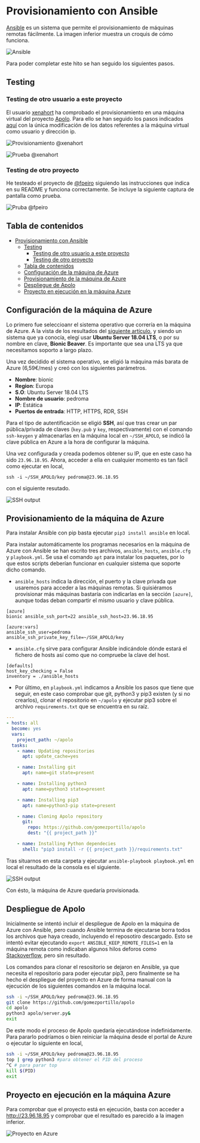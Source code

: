 # Provisionamiento con Ansible

[Ansible](https://www.ansible.com/) es un sistema que permite el provisionamiento de máquinas remotas fácilmente. La imagen inferior muestra un croquis de cómo funciona.

![Ansible](img/ansible.jpg)

Para poder completar este hito se han seguido los siguientes pasos.

## Testing

### Testing de otro usuario a este proyecto

El usuario [xenahort](https://github.com/xenahort) ha comprobado el provisionamiento en una máquina virtual del proyecto [Apolo](https://github.com/gomezportillo/apolo). Para ello se han seguido los pasos indicados [aquí](https://github.com/gomezportillo/apolo/blob/master/provision/README.md) con la única modificación de los datos referentes a la máquina virtual como usuario y dirección ip.

![Provisionamiento @xenahort](img/xenahort-prueba1.png)

![Prueba @xenahort](img/xenahort-prueba2.png)

### Testing de otro proyecto

He testeado el proyecto de [@fpeiro](https://github.com/fpeiro) siguiendo las instrucciones que indica en su README y funciona correctamente. Se incluye la siguiente captura de pantalla como prueba.

![Pruba @fpeiro](img/ansible-felipe.png)

## Tabla de contenidos

<!-- TOC depthFrom:1 depthTo:6 withLinks:1 updateOnSave:1 orderedList:0 -->

- [Provisionamiento con Ansible](#provisionamiento-con-ansible)
	- [Testing](#testing)
		- [Testing de otro usuario a este proyecto](#testing-de-otro-usuario-a-este-proyecto)
		- [Testing de otro proyecto](#testing-de-otro-proyecto)
	- [Tabla de contenidos](#tabla-de-contenidos)
	- [Configuración de la máquina de Azure](#configuracin-de-la-mquina-de-azure)
	- [Provisionamiento de la máquina de Azure](#provisionamiento-de-la-mquina-de-azure)
	- [Despliegue de Apolo](#despliegue-de-apolo)
	- [Proyecto en ejecución en la máquina Azure](#proyecto-en-ejecucin-en-la-mquina-azure)

<!-- /TOC -->

## Configuración de la máquina de Azure

Lo primero fue seleccioanr el sistema operativo que correría en la máquina de Azure. A la vista de los resultados del [siguiente artículo](https://www.premper.com/por-que-usamos-servidores-ubuntu), y siendo un sistema que ya conocía, elegí usar **Ubuntu Server 18.04 LTS**, o por su nombre en clave, **Bionic Beaver**. Es importante que sea una LTS ya que necesitamos soporto a largo plazo.

Una vez decidido el sistema operativo, se eligió la máquina más barata de Azure (6,59€/mes) y creó con los siguientes parámetros.

* **Nombre**: bionic
* **Region**: Europa
* **S.O**: Ubuntu Server 18.04 LTS
* **Nombre de usuario**: pedroma
* **IP**: Estática
* **Puertos de entrada**: HTTP, HTTPS, RDR, SSH

Para el tipo de autentificación se eligió **SSH**, así que tras crear un par pública/privada de claves (`key.pub` y `key`, respectivamente) con el comando `ssh-keygen` y almacenarlas en la máquina local en `~/SSH_APOLO`, se indicó la clave pública en Azure a la hora de configurar la máquina.

Una vez configurada y creada podemos obtener su IP, que en este caso ha sido `23.96.18.95`. Ahora, acceder a ella en cualquier momento es tan fácil como ejecutar en local,

```
ssh -i ~/SSH_APOLO/key pedroma@23.96.18.95
```

con el siguiente resutado.

![SSH output](img/ssh_output.jpg)

## Provisionamiento de la máquina de Azure

Para instalar Ansible con pip basta ejecutar `pip3 install ansible` en local.

Para instalar automáticamente los programas necesarios en la máquina de Azure con Ansible se han escrito tres archivos, `ansible_hosts`, `ansible.cfg` y `playbook.yml`. Se usa el comando `apt` para instalar los paquetes, por lo que estos scripts deberían funcionar en cualquier sistema que soporte dicho comando.

* `ansible_hosts` indica la dirección, el puerto y la clave privada que usaremos para acceder a las máquinas remotas. Si quisiéramos provisionar más máquinas bastaría con indicarlas en la sección `[azure]`, aunque todas deban compartir el mismo usuario y clave pública.

```
[azure]
bionic ansible_ssh_port=22 ansible_ssh_host=23.96.18.95

[azure:vars]
ansible_ssh_user=pedroma
ansible_ssh_private_key_file=~/SSH_APOLO/key
```

* `ansible.cfg` sirve para configurar Ansible indicándole dónde estará el fichero de hosts así como que no compruebe la clave del host.

```
[defaults]
host_key_checking = False
inventory = ./ansible_hosts
```

* Por último, en `playbook.yml` indicamos a Ansible los pasos que tiene que seguir, en este caso comprobar que git, python3 y pip3 existen (y si no crearlos), clonar el repositorio en `~/apolo` y ejecutar pip3 sobre el archivo `requirements.txt` que se encuentra en su raíz.

```yml
---
- hosts: all
  become: yes
  vars:
    project_path: ~/apolo
  tasks:
    - name: Updating repositories
      apt: update_cache=yes

    - name: Installing git
      apt: name=git state=present

    - name: Installing python3
      apt: name=python3 state=present

    - name: Installing pip3
      apt: name=python3-pip state=present

    - name: Cloning Apolo repository
      git:
        repo: https://github.com/gomezportillo/apolo
        dest: "{{ project_path }}"

    - name: Installing Python dependecies
      shell: "pip3 install -r {{ project_path }}/requirements.txt"
```

Tras situarnos en esta carpeta y ejecutar `ansible-playbook playbook.yml` en local el resultado de la consola es el siguiente.

![SSH output](img/ansible_output.jpg)

Con ésto, la máquina de Azure quedaría provisionada.

## Despliegue de Apolo

Inicialmente se intentó incluir el despliegue de Apolo en la máquina de Azure con Ansible, pero cuando Ansible termina de ejecutarse borra todos los archivos que haya creado, incluyendo el reposotiro descargado. Esto se intentó evitar ejecutando `export ANSIBLE_KEEP_REMOTE_FILES=1` en la máquina remota como indicaban algunos hilos deforos como [Stackoverflow](https://stackoverflow.com/questions/30060164/save-temporary-ansible-shell-scripts-instead-of-deleting), pero sin resultado.

Los comandos para clonar el resositorio se dejaron en Ansible, ya que necesita el repositorio para poder  ejecutar pip3, pero finalmente se ha hecho el despliegue del proyecto en Azure de forma manual con la ejecución de los siguientes comandos en la máquina local.

```bash
ssh -i ~/SSH_APOLO/key pedroma@23.96.18.95
git clone https://github.com/gomezportillo/apolo
cd apolo
python3 apolo/server.py&
exit
```

De este modo el proceso de Apolo quedaría ejecutándose indefinidamente. Para pararlo podríamos o bien reiniciar la máquina desde el portal de Azure o ejecutar lo siguiente en local,

```bash
ssh -i ~/SSH_APOLO/key pedroma@23.96.18.95
top | grep python3 #para obtener el PID del proceso
^C # para parar top
kill $(PID)
exit
```

## Proyecto en ejecución en la máquina Azure

Para comprobar que el proyecto está en ejecución, basta con acceder a http://23.96.18.95 y comprobar que el resultado es parecido a la imagen inferior.

![Proyecto en Azure](img/project_on_azure.jpg)
